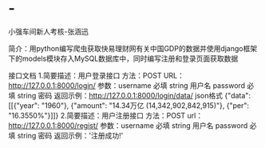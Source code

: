 # -
小强车间新人考核-张涵迅

简介：用python编写爬虫获取快易理财网有关中国GDP的数据并使用django框架下的models模块存入MySQL数据库中，同时编写注册和登录页面获取数据


接口文档
1.简要描述：用户登录接口
  方法：POST
  URL：http://127.0.0.1:8000/login/
  参数：username 必填 string 用户名
       password 必填 string 密码
  返回示例：http://127.0.0.1:8000/login/data/
           json格式
           {"data": [[{"year": "1960"}, {"amount": "14.34万亿 (14,342,902,842,915)"}, {"per": "16.3550%"}]]}
2.简要描述：用户注册接口
  方法：POST
  url：http://127.0.0.1:8000/regist/
  参数：username 必填 string 用户名
        password 必填 string 密码
  返回示例：'注册成功!'



